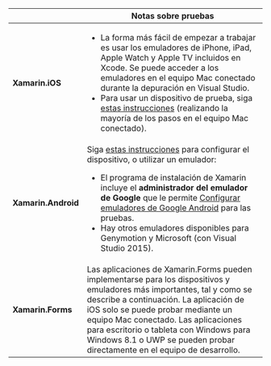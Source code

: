 ||Notas sobre pruebas|
|---|---|
|**Xamarin.iOS**|<ul><li>La forma más fácil de empezar a trabajar es usar los emuladores de iPhone, iPad, Apple Watch y Apple TV incluidos en Xcode. Se puede acceder a los emuladores en el equipo Mac conectado durante la depuración en Visual Studio.</li> <li>Para usar un dispositivo de prueba, siga <a href="~/ios/get-started/installation/device-provisioning/index.md">estas instrucciones</a> (realizando la mayoría de los pasos en el equipo Mac conectado).</li></ul>|
|**Xamarin.Android**|Siga <a href="~/android/get-started/installation/set-up-device-for-development.md">estas instrucciones</a> para configurar el dispositivo, o utilizar un emulador: <ul><li>El programa de instalación de Xamarin incluye el <b>administrador del emulador de Google</b> que le permite <a href="~/android/deploy-test/debugging/android-sdk-emulator/index.md">Configurar emuladores de Google Android</a> para las pruebas.</li><li>Hay otros emuladores disponibles para Genymotion y Microsoft (con Visual Studio 2015).</li></ul>|
|**Xamarin.Forms**|Las aplicaciones de Xamarin.Forms pueden implementarse para los dispositivos y emuladores más importantes, tal y como se describe a continuación. La aplicación de iOS solo se puede probar mediante un equipo Mac conectado. Las aplicaciones para escritorio o tableta con Windows para Windows 8.1 o UWP se pueden probar directamente en el equipo de desarrollo.|
